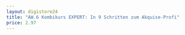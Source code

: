 ```yaml
---
layout: digistore24
title: "AW.6 Kombikurs EXPERT: In 9 Schritten zum Akquise-Profi"
price: 2.97
---
```

